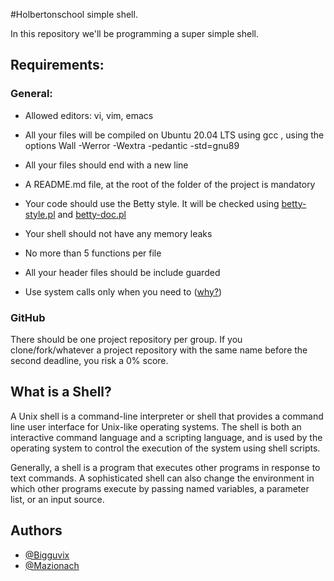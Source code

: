 
#Holbertonschool simple shell.

In this repository we'll be programming a super simple shell.

## Requirements:

### General:
- Allowed editors: vi, vim, emacs

- All your files will be compiled on Ubuntu 20.04 LTS using gcc , using the options Wall -Werror -Wextra -pedantic -std=gnu89

- All your files should end with a new line

- A README.md file, at the root of the folder of the project is mandatory

- Your code should use the Betty style. It will be checked using [betty-style.pl](https://github.com/hs-hq/Betty/blob/main/betty-style.pl) and [betty-doc.pl](https://github.com/hs-hq/Betty/blob/main/betty-doc.pl)

- Your shell should not have any memory leaks

- No more than 5 functions per file

- All your header files should be include guarded

- Use system calls only when you need to ([why?](https://www.quora.com/Why-are-system-calls-expensive-in-operating-systems))

### GitHub

There should be one project repository per group. If you clone/fork/whatever a project repository with the same name before the second deadline, you risk a 0% score.
## What is a Shell?

A Unix shell is a command-line interpreter or shell that provides a command line user interface for Unix-like operating systems. The shell is both an interactive command language and a scripting language, and is used by the operating system to control the execution of the system using shell scripts.

Generally, a shell is a program that executes other programs in response to text commands. A sophisticated shell can also change the environment in which other programs execute by passing named variables, a parameter list, or an input source.
## Authors

- [@Bigguvix](https://www.github.com/Bigguvix)
- [@Mazionach](https://github.com/Mazionach)
